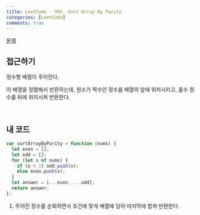 ```yaml
---
title: LeetCode - 905. Sort Array By Parity
categories: [LeetCode]
comments: true
---
```


[문제](https://leetcode.com/problems/sort-array-by-parity/)

## 접근하기

정수형 배열이 주어진다.

이 배열을 정렬해서 반환하는데, 원소가 짝수인 정수를 배열의 앞에 위치시키고, 홀수 정수를 뒤에 위치시켜 반환한다.

<br>

## 내 코드

```js
var sortArrayByParity = function (nums) {
  let even = [];
  let odd = [];
  for (let x of nums) {
    if (x % 2) odd.push(x);
    else even.push(x);
  }
  let answer = [...even, ...odd];
  return answer;
};
```

1. 주어진 정수를 순회하면서 조건에 맞게 배열에 담아 마지막에 합쳐 반환한다.
